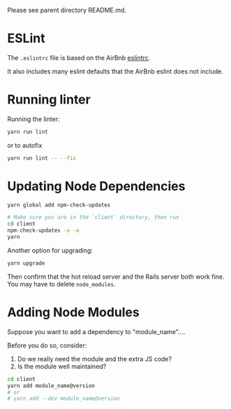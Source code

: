 Please see parent directory README.md.

# ESLint

The `.eslintrc` file is based on the AirBnb [eslintrc](https://github.com/airbnb/javascript/blob/master/linters/.eslintrc).

It also includes many eslint defaults that the AirBnb eslint does not include.

# Running linter

Running the linter:

```bash
yarn run lint
```

or to autofix

```bash
yarn run lint -- --fix
```

# Updating Node Dependencies

```bash
yarn global add npm-check-updates
```

```bash
# Make sure you are in the `client` directory, then run
cd client
npm-check-updates -u -a
yarn
```

Another option for upgrading:

```bash
yarn upgrade
```

Then confirm that the hot reload server and the Rails server both work fine. You
may have to delete `node_modules`.

# Adding Node Modules

Suppose you want to add a dependency to "module_name"....

Before you do so, consider:

1. Do we really need the module and the extra JS code?
2. Is the module well maintained?

```bash
cd client
yarn add module_name@version
# or
# yarn add --dev module_name@version
```
